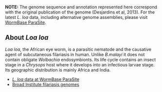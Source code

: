 
**NOTE:** The genome sequence and annotation represented here correspond
with the original publication of the genome (Desjardins et al, 2013).
For the latest *L. loa* data, including alternative genome assemblies,
please visit [WormBase
ParaSite](https://parasite.wormbase.org/Loa_loa_prjna246086).

About *Loa loa*
---------------

*Loa loa*, the African eye worm, is a parasitic nematode and the
causative agent of subcutaneous filariasis in human. Unlike *B.malayi*
it does not contain obligate *Wolbachia* endosymbionts. Its life cycle
contains an insect stage in a *Chrysops* host where it develops into an
infectious larvae stage. Its geographic distribution is mainly Africa
and India.

-   [*L. loa* data at WormBase
    ParaSite](https://parasite.wormbase.org/Loa_loa_prjna246086)
-   [Broad Institute filariasis
    genomes](http://www.broadinstitute.org/annotation/genome/filarial_worms/GenomeDescriptions.html)

